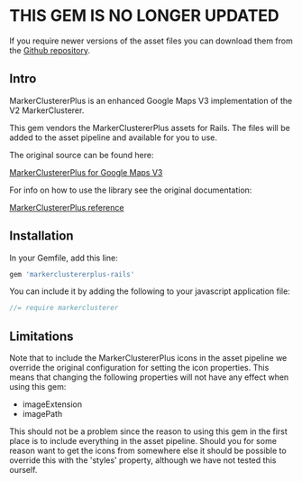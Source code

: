 # THIS GEM IS NO LONGER UPDATED

If you require newer versions of the asset files you can download them from the [Github repository](https://github.com/googlemaps/v3-utility-library/tree/master/markerclustererplus).

## Intro

MarkerClustererPlus is an enhanced Google Maps V3 implementation of the V2 MarkerClusterer.

This gem vendors the MarkerClustererPlus assets for Rails.
The files will be added to the asset pipeline and available for you to use.

The original source can be found here:

[MarkerClustererPlus for Google Maps V3](https://github.com/googlemaps/v3-utility-library/tree/master/markerclustererplus)

For info on how to use the library see the original documentation:

[MarkerClustererPlus reference](https://htmlpreview.github.io/?https://github.com/googlemaps/v3-utility-library/blob/master/markerclustererplus/docs/reference.html)


## Installation

In your Gemfile, add this line:

```ruby
gem 'markerclustererplus-rails'
```

You can include it by adding the following to your javascript application file:

```javascript
//= require markerclusterer
```

## Limitations

Note that to include the MarkerClustererPlus icons in the asset pipeline we override the original configuration for setting the icon properties. This means that changing the following properties will not have any effect when using this gem:

* imageExtension
* imagePath

This should not be a problem since the reason to using this gem in the first place is to include everything in the asset pipeline. Should you for some reason want to get the icons from somewhere else it should be possible to override this with the 'styles' property, although we have not tested this ourself.

